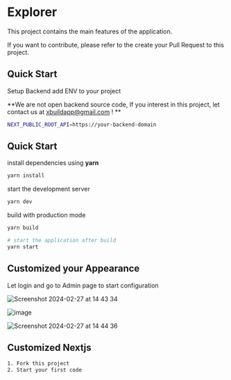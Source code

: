 # Explorer

This project contains the main features of the application.

If you want to contribute, please refer to the create your Pull Request to this project.

## Quick Start

Setup Backend add ENV to your project

**We are not open backend source code, If you interest in this project, let contact us at xbuildapp@gmail.com ! **

```sh
NEXT_PUBLIC_ROOT_API=https://your-backend-domain
```

## Quick Start

install dependencies using **yarn**

```sh
yarn install
```

start the development server

```sh
yarn dev
```

build with production mode

```sh
yarn build

# start the application after build
yarn start
```

## Customized your Appearance

Let login and go to Admin page to start configuration

![Screenshot 2024-02-27 at 14 43 34](https://github.com/EVM-BUILDER/evm-explorer-client/assets/22475260/8b826340-468a-43f5-bde8-1f1b95c6ff71)

![image](https://github.com/EVM-BUILDER/evm-explorer-client/assets/22475260/52707d06-8591-4042-b7df-b29816da7ab7)

![Screenshot 2024-02-27 at 14 44 36](https://github.com/EVM-BUILDER/evm-explorer-client/assets/22475260/6e9ef992-533b-499f-80ad-66621254f584)


## Customized Nextjs

```sh
1. Fork this project
2. Start your first code
```
